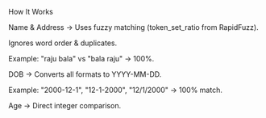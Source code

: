 How It Works

Name & Address → Uses fuzzy matching (token_set_ratio from RapidFuzz).

Ignores word order & duplicates.

Example: "raju bala" vs "bala raju" → 100%.

DOB → Converts all formats to YYYY-MM-DD.

Example: "2000-12-1", "12-1-2000", "12/1/2000" → 100% match.

Age → Direct integer comparison.
